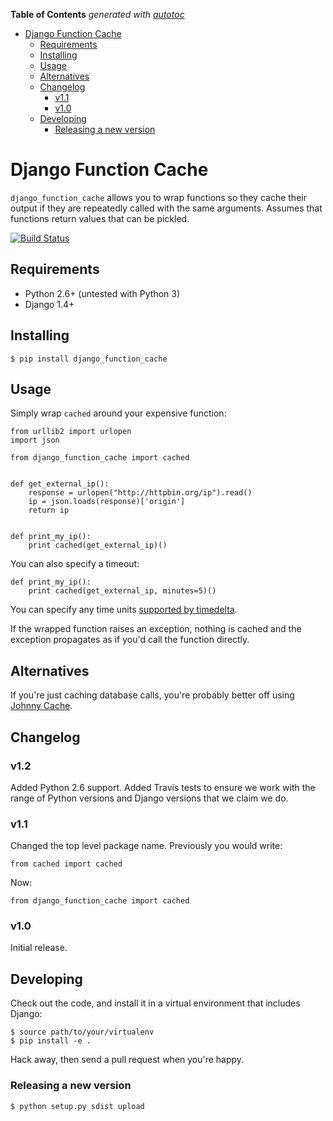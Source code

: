 **Table of Contents** *generated with [autotoc](https://github.com/Wilfred/autotoc)*

- [Django Function Cache](#django-function-cache)
  - [Requirements](#requirements)
  - [Installing](#installing)
  - [Usage](#usage)
  - [Alternatives](#alternatives)
  - [Changelog](#changelog)
    - [v1.1](#v11)
    - [v1.0](#v10)
  - [Developing](#developing)
    - [Releasing a new version](#releasing-a-new-version)

# Django Function Cache

`django_function_cache` allows you to wrap functions so they cache
their output if they are repeatedly called with the same
arguments. Assumes that functions return values that can be pickled.

[![Build Status](https://travis-ci.org/Wilfred/django-function-cache.png?branch=master)](https://travis-ci.org/Wilfred/django-function-cache)

## Requirements

* Python 2.6+ (untested with Python 3)
* Django 1.4+

## Installing

    $ pip install django_function_cache

## Usage

Simply wrap `cached` around your expensive function:

    from urllib2 import urlopen
    import json

    from django_function_cache import cached


    def get_external_ip():
        response = urlopen("http://httpbin.org/ip").read()
        ip = json.loads(response)['origin']
        return ip


    def print_my_ip():
        print cached(get_external_ip)()

You can also specify a timeout:

    def print_my_ip():
        print cached(get_external_ip, minutes=5)()

You can specify any time units
[supported by timedelta](http://docs.python.org/2/library/datetime.html#datetime.timedelta).

If the wrapped function raises an exception, nothing is cached and the
exception propagates as if you'd call the function directly.

## Alternatives

If you're just caching database calls, you're probably better off
using
[Johnny Cache](http://pythonhosted.org/johnny-cache/index.html).

## Changelog

### v1.2

Added Python 2.6 support. Added Travis tests to ensure we work with
the range of Python versions and Django versions that we claim we do.

### v1.1

Changed the top level package name. Previously you would write:

    from cached import cached

Now:

    from django_function_cache import cached

### v1.0

Initial release.

## Developing

Check out the code, and install it in a virtual environment that
includes Django:

    $ source path/to/your/virtualenv
    $ pip install -e .

Hack away, then send a pull request when you're happy.

### Releasing a new version

    $ python setup.py sdist upload
